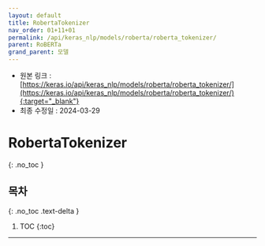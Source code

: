 ```yaml
---
layout: default
title: RobertaTokenizer
nav_order: 01+11+01
permalink: /api/keras_nlp/models/roberta/roberta_tokenizer/
parent: RoBERTa
grand_parent: 모델
---
```


* 원본 링크 : [https://keras.io/api/keras_nlp/models/roberta/roberta_tokenizer/](https://keras.io/api/keras_nlp/models/roberta/roberta_tokenizer/){:target="_blank"}
* 최종 수정일 : 2024-03-29

# RobertaTokenizer
{: .no_toc }

## 목차
{: .no_toc .text-delta }

1. TOC
{:toc}

---
